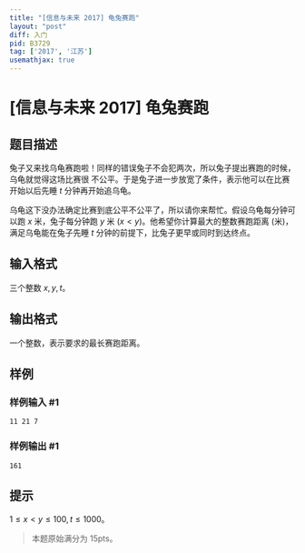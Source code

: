 ```yaml
---
title: "[信息与未来 2017] 龟兔赛跑"
layout: "post"
diff: 入门
pid: B3729
tag: ['2017', '江苏']
usemathjax: true
---
```


# [信息与未来 2017] 龟兔赛跑
## 题目描述

兔子又来找乌龟赛跑啦！同样的错误兔子不会犯两次，所以兔子提出赛跑的时候，乌龟就觉得这场比赛很 不公平。于是兔子进一步放宽了条件，表示他可以在比赛开始以后先睡 $t$ 分钟再开始追乌龟。

乌龟这下没办法确定比赛到底公平不公平了，所以请你来帮忙。假设乌龟每分钟可以跑 $x$ 米，兔子每分钟跑 $y$ 米 $(x\lt y)$。他希望你计算最大的整数赛跑距离 (米)，满足乌龟能在兔子先睡 $t$ 分钟的前提下，比兔子更早或同时到达终点。
## 输入格式

三个整数 $x,y,t$。
## 输出格式

一个整数，表示要求的最长赛跑距离。
## 样例

### 样例输入 #1
```
11 21 7
```
### 样例输出 #1
```
161
```
## 提示

$1\leq x\lt y\leq 100,t\leq 1000$。

>本题原始满分为 $15\text{pts}$。
